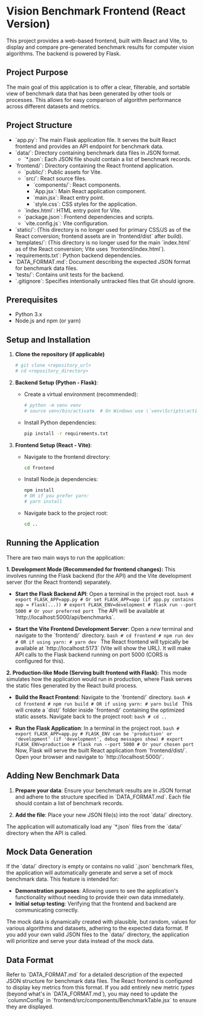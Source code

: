 # Vision Benchmark Frontend (React Version)

This project provides a web-based frontend, built with React and Vite, to display and compare pre-generated benchmark results for computer vision algorithms. The backend is powered by Flask.

## Project Purpose

The main goal of this application is to offer a clear, filterable, and sortable view of benchmark data that has been generated by other tools or processes. This allows for easy comparison of algorithm performance across different datasets and metrics.

## Project Structure

- \`app.py\`: The main Flask application file. It serves the built React frontend and provides an API endpoint for benchmark data.
- \`data/\`: Directory containing benchmark data files in JSON format.
  - \`*.json\`: Each JSON file should contain a list of benchmark records.
- \`frontend/\`: Directory containing the React frontend application.
  - \`public/\`: Public assets for Vite.
  - \`src/\`: React source files.
    - \`components/\`: React components.
    - \`App.jsx\`: Main React application component.
    - \`main.jsx\`: React entry point.
    - \`style.css\`: CSS styles for the application.
  - \`index.html\`: HTML entry point for Vite.
  - \`package.json\`: Frontend dependencies and scripts.
  - \`vite.config.js\`: Vite configuration.
- \`static/\`: (This directory is no longer used for primary CSS/JS as of the React conversion; frontend assets are in \`frontend/dist\` after build).
- \`templates/\`: (This directory is no longer used for the main \`index.html\` as of the React conversion; Vite uses \`frontend/index.html\`).
- \`requirements.txt\`: Python backend dependencies.
- \`DATA_FORMAT.md\`: Document describing the expected JSON format for benchmark data files.
- \`tests/\`: Contains unit tests for the backend.
- \`.gitignore\`: Specifies intentionally untracked files that Git should ignore.

## Prerequisites

- Python 3.x
- Node.js and npm (or yarn)

## Setup and Installation

1.  **Clone the repository (if applicable)**
    ```bash
    # git clone <repository_url>
    # cd <repository_directory>
    ```

2.  **Backend Setup (Python - Flask)**:
    *   Create a virtual environment (recommended):
        ```bash
        # python -m venv venv
        # source venv/bin/activate  # On Windows use \`venv\Scripts\activate\`
        ```
    *   Install Python dependencies:
        ```bash
        pip install -r requirements.txt
        ```

3.  **Frontend Setup (React - Vite)**:
    *   Navigate to the frontend directory:
        ```bash
        cd frontend
        ```
    *   Install Node.js dependencies:
        ```bash
        npm install
        # OR if you prefer yarn:
        # yarn install
        ```
    *   Navigate back to the project root:
        ```bash
        cd ..
        ```

## Running the Application

There are two main ways to run the application:

**1. Development Mode (Recommended for frontend changes):**
   This involves running the Flask backend (for the API) and the Vite development server (for the React frontend) separately.

   *   **Start the Flask Backend API**:
      Open a terminal in the project root.
      ```bash
      # export FLASK_APP=app.py # Or set FLASK_APP=app (if app.py contains app = Flask(...))
      # export FLASK_ENV=development
      # flask run --port 5000 # Or your preferred port
      ```
      The API will be available at \`http://localhost:5000/api/benchmarks\`.

   *   **Start the Vite Frontend Development Server**:
      Open a *new* terminal and navigate to the \`frontend/\` directory.
      ```bash
      # cd frontend
      # npm run dev
      # OR if using yarn:
      # yarn dev
      ```
      The React frontend will typically be available at \`http://localhost:5173\` (Vite will show the URL). It will make API calls to the Flask backend running on port 5000 (CORS is configured for this).

**2. Production-like Mode (Serving built frontend with Flask):**
   This mode simulates how the application would run in production, where Flask serves the static files generated by the React build process.

   *   **Build the React Frontend**:
      Navigate to the \`frontend/\` directory.
      ```bash
      # cd frontend
      # npm run build
      # OR if using yarn:
      # yarn build
      ```
      This will create a \`dist/\` folder inside \`frontend/\` containing the optimized static assets.
      Navigate back to the project root:
      ```bash
      # cd ..
      ```

   *   **Run the Flask Application**:
      In a terminal in the project root.
      ```bash
      # export FLASK_APP=app.py
      # FLASK_ENV can be 'production' or 'development' (if 'development', debug messages show)
      # export FLASK_ENV=production
      # flask run --port 5000 # Or your chosen port
      ```
      Now, Flask will serve the built React application from \`frontend/dist/\`. Open your browser and navigate to \`http://localhost:5000/\`.

## Adding New Benchmark Data

1.  **Prepare your data**:
    Ensure your benchmark results are in JSON format and adhere to the structure specified in \`DATA_FORMAT.md\`. Each file should contain a list of benchmark records.

2.  **Add the file**:
    Place your new JSON file(s) into the root \`data/\` directory.

The application will automatically load any \`*.json\` files from the \`data/\` directory when the API is called.

## Mock Data Generation

If the \`data/\` directory is empty or contains no valid \`.json\` benchmark files, the application will automatically generate and serve a set of mock benchmark data. This feature is intended for:

-   **Demonstration purposes**: Allowing users to see the application's functionality without needing to provide their own data immediately.
-   **Initial setup testing**: Verifying that the frontend and backend are communicating correctly.

The mock data is dynamically created with plausible, but random, values for various algorithms and datasets, adhering to the expected data format. If you add your own valid JSON files to the \`data/\` directory, the application will prioritize and serve your data instead of the mock data.

## Data Format

Refer to \`DATA_FORMAT.md\` for a detailed description of the expected JSON structure for benchmark data files. The React frontend is configured to display key metrics from this format. If you add entirely new metric *types* (beyond what's in \`DATA_FORMAT.md\`), you may need to update the \`columnConfig\` in \`frontend/src/components/BenchmarkTable.jsx\` to ensure they are displayed.